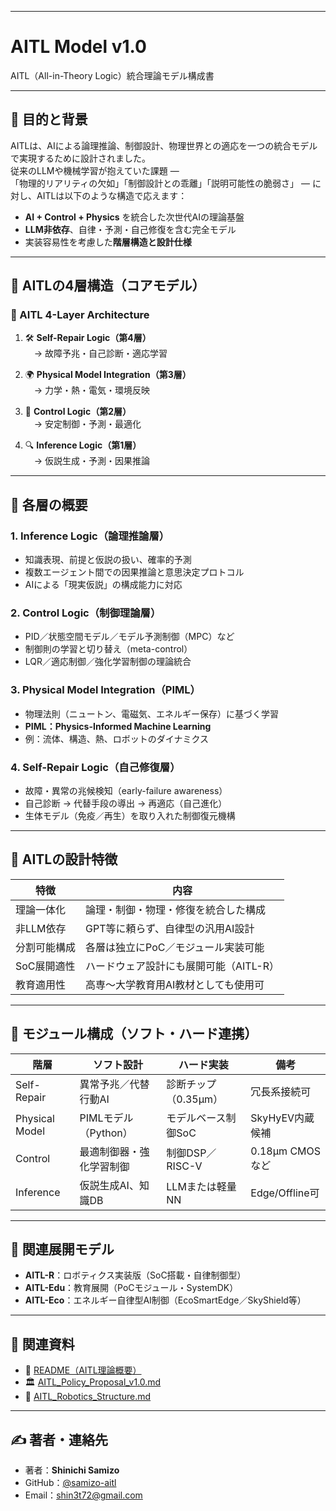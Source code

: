 
---
# AITL Model v1.0  
AITL（All-in-Theory Logic）統合理論モデル構成書

---

## 🎯 目的と背景

AITLは、AIによる論理推論、制御設計、物理世界との適応を一つの統合モデルで実現するために設計されました。  
従来のLLMや機械学習が抱えていた課題 ―  
「物理的リアリティの欠如」「制御設計との乖離」「説明可能性の脆弱さ」 ― に対し、AITLは以下のような構造で応えます：

- **AI + Control + Physics** を統合した次世代AIの理論基盤  
- **LLM非依存**、自律・予測・自己修復を含む完全モデル  
- 実装容易性を考慮した**階層構造と設計仕様**

---

## 🧠 AITLの4層構造（コアモデル）

### 📐 AITL 4-Layer Architecture

1. 🛠 **Self-Repair Logic（第4層）**  
　→ 故障予兆・自己診断・適応学習

2. 🌍 **Physical Model Integration（第3層）**  
　→ 力学・熱・電気・環境反映

3. 🎯 **Control Logic（第2層）**  
　→ 安定制御・予測・最適化

4. 🔍 **Inference Logic（第1層）**  
　→ 仮説生成・予測・因果推論

---

## 🔎 各層の概要

### 1. Inference Logic（論理推論層）

- 知識表現、前提と仮説の扱い、確率的予測  
- 複数エージェント間での因果推論と意思決定プロトコル  
- AIによる「現実仮説」の構成能力に対応

### 2. Control Logic（制御理論層）

- PID／状態空間モデル／モデル予測制御（MPC）など  
- 制御則の学習と切り替え（meta-control）  
- LQR／適応制御／強化学習制御の理論統合

### 3. Physical Model Integration（PIML）

- 物理法則（ニュートン、電磁気、エネルギー保存）に基づく学習  
- **PIML：Physics-Informed Machine Learning**  
- 例：流体、構造、熱、ロボットのダイナミクス

### 4. Self-Repair Logic（自己修復層）

- 故障・異常の兆候検知（early-failure awareness）  
- 自己診断 → 代替手段の導出 → 再適応（自己進化）  
- 生体モデル（免疫／再生）を取り入れた制御復元機構

---

## 🧩 AITLの設計特徴

| 特徴         | 内容                                                |
|--------------|-----------------------------------------------------|
| 理論一体化   | 論理・制御・物理・修復を統合した構成              |
| 非LLM依存    | GPT等に頼らず、自律型の汎用AI設計                 |
| 分割可能構成 | 各層は独立にPoC／モジュール実装可能               |
| SoC展開適性  | ハードウェア設計にも展開可能（AITL-R）            |
| 教育適用性   | 高専〜大学教育用AI教材としても使用可              |

---

## 📐 モジュール構成（ソフト・ハード連携）

| 階層           | ソフト設計                        | ハード実装               | 備考             |
|----------------|-----------------------------------|--------------------------|------------------|
| Self-Repair    | 異常予兆／代替行動AI             | 診断チップ（0.35µm）     | 冗長系接続可     |
| Physical Model | PIMLモデル（Python）              | モデルベース制御SoC      | SkyHyEV内蔵候補  |
| Control        | 最適制御器・強化学習制御          | 制御DSP／RISC-V          | 0.18µm CMOSなど |
| Inference      | 仮説生成AI、知識DB               | LLMまたは軽量NN          | Edge/Offline可   |

---

## 🔁 関連展開モデル

- **AITL-R**：ロボティクス実装版（SoC搭載・自律制御型）  
- **AITL-Edu**：教育展開（PoCモジュール・SystemDK）  
- **AITL-Eco**：エネルギー自律型AI制御（EcoSmartEdge／SkyShield等）

---

## 🔗 関連資料

- 📄 [README（AITL理論概要）](../README.md)  
- 🏛 [AITL_Policy_Proposal_v1.0.md](AITL_Policy_Proposal_v1.0.md)  
- 🤖 [AITL_Robotics_Structure.md](AITL_Robotics_Structure.md)

---

## ✍ 著者・連絡先

- 著者：**Shinichi Samizo**  
- GitHub：[@samizo-aitl](https://github.com/samizo-aitl)  
- Email：shin3t72@gmail.com

